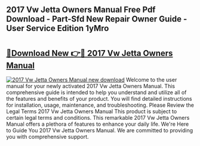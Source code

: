 ## 2017 Vw Jetta Owners Manual Free Pdf Download - Part-Sfd New Repair Owner Guide - User Service Edition 1yMro

# <h2><a href="http://bc19870.oget.top/?id=2017+Vw+Jetta+Owners+Manual">🔗Download New 👉🔴 2017 Vw Jetta Owners Manual</a></h2>

[![2017 Vw Jetta Owners Manual new download](https://i.imgur.com/5g1atiW.png)](http://bc19870.oget.top/?id=2017+Vw+Jetta+Owners+Manual)
Welcome to the user manual for your newly activated 2017 Vw Jetta Owners Manual. This comprehensive guide is intended to help you understand and utilize all of the features and benefits of your product. You will find detailed instructions for installation, usage, maintenance, and troubleshooting. Please Review the Legal Terms 2017 Vw Jetta Owners Manual This product is subject to certain legal terms and conditions. This remarkable 2017 Vw Jetta Owners Manual offers a plethora of features to enhance your daily life. We're Here to Guide You 2017 Vw Jetta Owners Manual. We are committed to providing you with comprehensive support.
